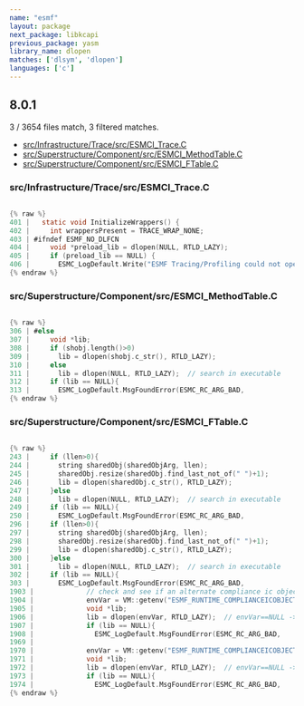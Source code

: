 ```yaml
---
name: "esmf"
layout: package
next_package: libkcapi
previous_package: yasm
library_name: dlopen
matches: ['dlsym', 'dlopen']
languages: ['c']
---
```

## 8.0.1
3 / 3654 files match, 3 filtered matches.

 - [src/Infrastructure/Trace/src/ESMCI_Trace.C](#srcinfrastructuretracesrcesmci_tracec)
 - [src/Superstructure/Component/src/ESMCI_MethodTable.C](#srcsuperstructurecomponentsrcesmci_methodtablec)
 - [src/Superstructure/Component/src/ESMCI_FTable.C](#srcsuperstructurecomponentsrcesmci_ftablec)

### src/Infrastructure/Trace/src/ESMCI_Trace.C

```c

{% raw %}
401 |   static void InitializeWrappers() {
402 |     int wrappersPresent = TRACE_WRAP_NONE;
403 | #ifndef ESMF_NO_DLFCN
404 |     void *preload_lib = dlopen(NULL, RTLD_LAZY);
405 |     if (preload_lib == NULL) {
406 |       ESMC_LogDefault.Write("ESMF Tracing/Profiling could not open shared library containing instrumentation.", ESMC_LOGMSG_WARN);
{% endraw %}

```
### src/Superstructure/Component/src/ESMCI_MethodTable.C

```c

{% raw %}
306 | #else
307 |     void *lib;
308 |     if (shobj.length()>0)
309 |       lib = dlopen(shobj.c_str(), RTLD_LAZY);
310 |     else
311 |       lib = dlopen(NULL, RTLD_LAZY);  // search in executable
312 |     if (lib == NULL){
313 |       ESMC_LogDefault.MsgFoundError(ESMC_RC_ARG_BAD, 
{% endraw %}

```
### src/Superstructure/Component/src/ESMCI_FTable.C

```c

{% raw %}
243 |     if (llen>0){
244 |       string sharedObj(sharedObjArg, llen);
245 |       sharedObj.resize(sharedObj.find_last_not_of(" ")+1);
246 |       lib = dlopen(sharedObj.c_str(), RTLD_LAZY);
247 |     }else
248 |       lib = dlopen(NULL, RTLD_LAZY);  // search in executable
249 |     if (lib == NULL){
250 |       ESMC_LogDefault.MsgFoundError(ESMC_RC_ARG_BAD,
296 |     if (llen>0){
297 |       string sharedObj(sharedObjArg, llen);
298 |       sharedObj.resize(sharedObj.find_last_not_of(" ")+1);
299 |       lib = dlopen(sharedObj.c_str(), RTLD_LAZY);
300 |     }else
301 |       lib = dlopen(NULL, RTLD_LAZY);  // search in executable
302 |     if (lib == NULL){
303 |       ESMC_LogDefault.MsgFoundError(ESMC_RC_ARG_BAD,
1903 |             // check and see if an alternate compliance ic object was specified
1904 |             envVar = VM::getenv("ESMF_RUNTIME_COMPLIANCEICOBJECT");
1905 |             void *lib;
1906 |             lib = dlopen(envVar, RTLD_LAZY);  // envVar==NULL -> look into exe
1907 |             if (lib == NULL){
1908 |               ESMC_LogDefault.MsgFoundError(ESMC_RC_ARG_BAD,
1969 | 
1970 |             envVar = VM::getenv("ESMF_RUNTIME_COMPLIANCEICOBJECT");
1971 |             void *lib;
1972 |             lib = dlopen(envVar, RTLD_LAZY);  // envVar==NULL -> look into exe
1973 |             if (lib == NULL){
1974 |               ESMC_LogDefault.MsgFoundError(ESMC_RC_ARG_BAD,
{% endraw %}

```